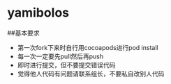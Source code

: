 # yamiboIos
##基本要求
- 第一次fork下来时自行用cocoapods进行pod install
- 每一次一定要先pull然后再push
- 即时进行提交，但不要提交错误代码
- 觉得他人代码有问题请联系组长，不要私自改别人代码
